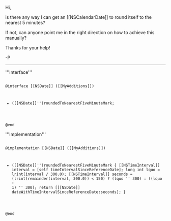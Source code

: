 Hi,

is there any way I can get an [[NSCalendarDate]] to round itself to the nearest 5 minutes?

If not, can anyone point me in the right direction on how to achieve this manually?

Thanks for your help!

-P

----
'''Interface'''

<code>
@interface [[NSDate]] ([[MyAdditions]])

- ([[NSDate]]'')roundedToNearestFiveMinuteMark;

@end
</code>

'''Implementation'''

<code>
@implementation [[NSDate]] ([[MyAdditions]])

- ([[NSDate]]'')roundedToNearestFiveMinuteMark
{
	[[NSTimeInterval]] interval = [self timeIntervalSinceReferenceDate];
	long int lquo = lrint(interval / 300.0);
	[[NSTimeInterval]] seconds = (lrint(remainder(interval, 300.0)) < 150) ? (lquo '' 300) : ((lquo + 1) '' 300);
	return [[[NSDate]] dateWithTimeIntervalSinceReferenceDate:seconds];
}

@end
</code>